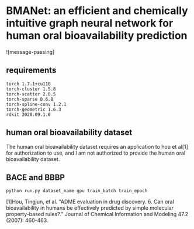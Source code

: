 # BMANet: an efficient and chemically intuitive graph neural network for human oral bioavailability prediction

![message-passing]
## requirements
    torch 1.7.1+cu110
    torch-cluster 1.5.8
    torch-scatter 2.0.5
    torch-sparse 0.6.8
    torch-spline-conv 1.2.1
    torch-geometric 1.6.3
    rdkit 2020.09.1.0
## human oral bioavailability dataset
The human oral bioavailability dataset requires an application to hou et al[1] for authorization to use, and I am not authorized to provide the human oral bioavailability dataset.
## BACE and BBBP
    python run.py dataset_name gpu train_batch train_epoch


[1]Hou, Tingjun, et al. "ADME evaluation in drug discovery. 6. Can oral bioavailability in humans be effectively predicted by simple molecular property-based rules?." Journal of Chemical Information and Modeling 47.2 (2007): 460-463.
